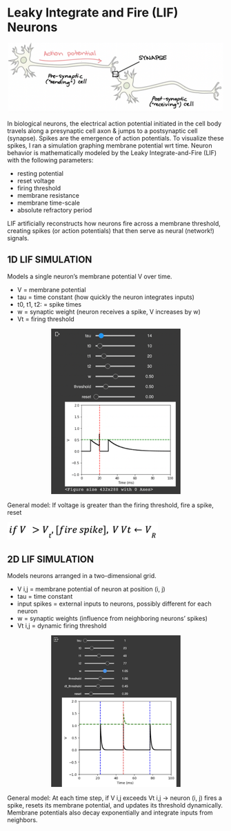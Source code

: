 # Leaky Integrate and Fire (LIF) Neurons

<p align="center">
  <img src="images/unnamed.png" alt="Spike image" width="500px" />
</p>

In biological neurons, the electrical action potential initiated in the cell body travels along a presynaptic cell axon & jumps to a postsynaptic cell (synapse). Spikes are the emergence of action potentials. To visualize these spikes, I ran a simulation graphing membrane potential wrt time. Neuron behavior is mathematically modeled by the Leaky Integrate-and-Fire (LIF) with the following parameters:

* resting potential
* reset voltage
* firing threshold
* membrane resistance
* membrane time-scale
* absolute refractory period

LIF artificially reconstructs how neurons fire across a membrane threshold, creating spikes (or action potentials) that then serve as neural (network!) signals.

## 1D LIF SIMULATION
Models a single neuron’s membrane potential V over time.
* V = membrane potential
* tau = time constant (how quickly the neuron integrates inputs)
* t0, t1, t2: = spike times
* w = synaptic weight (neuron receives a spike, V increases by w)
* Vt = firing threshold
<p align="center">
  <img src="images/1d_simulation.png" alt="1D simulation snapshot" width="300px">
</p>
General model: If voltage is greater than the firing threshold, fire a spike, reset
<p>
  <img src="images/spike.png" alt="Spike image" width="350px" />
</p>

## 2D LIF SIMULATION
Models neurons arranged in a two-dimensional grid.
* V i,j = membrane potential of neuron at position (i, j)
* tau = time constant
* input spikes = external inputs to neurons, possibly different for each neuron
* w = synaptic weights (influence from neighboring neurons’ spikes)
* Vt i,j = dynamic firing threshold
<p align="center">
  <img src="images/2D_LIF.png" alt="1D simulation snapshot" width="300px">
</p>
General model: At each time step, if V i,j exceeds Vt i,j -> neuron (i, j) fires a spike, resets its membrane potential, and updates its threshold dynamically. Membrane potentials also decay exponentially and integrate inputs from neighbors.
